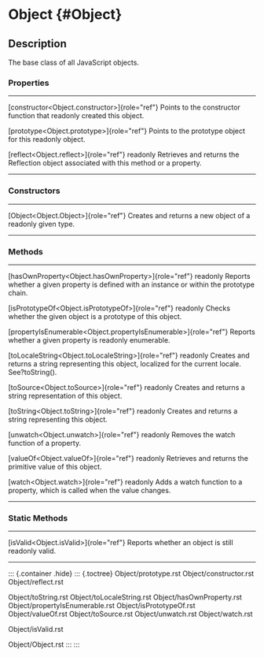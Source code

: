 Object {#Object}
======

Description
-----------

The base class of all JavaScript objects.

### Properties

  ------------------------------------------------- ---------------------------------------------
  [constructor\<Object.constructor\>]{role="ref"}   Points to the constructor function that
  readonly                                          created this object.

  [prototype\<Object.prototype\>]{role="ref"}       Points to the prototype object for this
  readonly                                          object.

  [reflect\<Object.reflect\>]{role="ref"} readonly  Retrieves and returns the Reflection object
                                                    associated with this method or a property.
  ------------------------------------------------- ---------------------------------------------

### Constructors

  --------------------------------------- ----------------------------------------
  [Object\<Object.Object\>]{role="ref"}   Creates and returns a new object of a
  readonly                                given type.
  --------------------------------------- ----------------------------------------

### Methods

  ------------------------------------------------------------------- -------------------------------------------
  [hasOwnProperty\<Object.hasOwnProperty\>]{role="ref"} readonly      Reports whether a given property is defined
                                                                      with an instance or within the prototype
                                                                      chain.

  [isPrototypeOf\<Object.isPrototypeOf\>]{role="ref"} readonly        Checks whether the given object is a
                                                                      prototype of this object.

  [propertyIsEnumerable\<Object.propertyIsEnumerable\>]{role="ref"}   Reports whether a given property is
  readonly                                                            enumerable.

  [toLocaleString\<Object.toLocaleString\>]{role="ref"} readonly      Creates and returns a string representing
                                                                      this object, localized for the current
                                                                      locale. See?toString().

  [toSource\<Object.toSource\>]{role="ref"} readonly                  Creates and returns a string representation
                                                                      of this object.

  [toString\<Object.toString\>]{role="ref"} readonly                  Creates and returns a string representing
                                                                      this object.

  [unwatch\<Object.unwatch\>]{role="ref"} readonly                    Removes the watch function of a property.

  [valueOf\<Object.valueOf\>]{role="ref"} readonly                    Retrieves and returns the primitive value
                                                                      of this object.

  [watch\<Object.watch\>]{role="ref"} readonly                        Adds a watch function to a property, which
                                                                      is called when the value changes.
  ------------------------------------------------------------------- -------------------------------------------

### Static Methods

  ----------------------------------------- ------------------------------------
  [isValid\<Object.isValid\>]{role="ref"}   Reports whether an object is still
  readonly                                  valid.
  ----------------------------------------- ------------------------------------

::: {.container .hide}
::: {.toctree}
Object/prototype.rst Object/constructor.rst Object/reflect.rst

Object/toString.rst Object/toLocaleString.rst Object/hasOwnProperty.rst
Object/propertyIsEnumerable.rst Object/isPrototypeOf.rst
Object/valueOf.rst Object/toSource.rst Object/unwatch.rst
Object/watch.rst

Object/isValid.rst

Object/Object.rst
:::
:::
